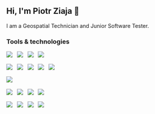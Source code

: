 ## Hi, I'm Piotr Ziaja 👋
I am a Geospatial Technician and Junior Software Tester.

<!--
**piozia98/piozia98** is a ✨ _special_ ✨ repository because its `README.md` (this file) appears on your GitHub profile.

Here are some ideas to get you started:

- 🔭 I’m currently working on ...
- 🌱 I’m currently learning ...
- 👯 I’m looking to collaborate on ...
- 🤔 I’m looking for help with ...
- 💬 Ask me about ...
- 📫 How to reach me: ...
- 😄 Pronouns: ...
- ⚡ Fun fact: ...
-->

### Tools & technologies
<img src="https://img.shields.io/badge/Jira%20-%23F7DF1E.svg?&style=for-the-badge&color=F7DF1E" />&nbsp;&nbsp;
<img src="https://img.shields.io/badge/TestLink%20-%23F7DF1E.svg?&style=for-the-badge&color=F7DF1E" />&nbsp;&nbsp;
<img src="https://img.shields.io/badge/SoapUI%20-%23F7DF1E.svg?&style=for-the-badge&color=F7DF1E" />&nbsp;&nbsp;
<img src="https://img.shields.io/badge/Postman%20-%23F7DF1E.svg?&style=for-the-badge&color=F7DF1E" />&nbsp;&nbsp;

<img src="https://img.shields.io/badge/Git%20-%23F7DF1E.svg?&style=for-the-badge&color=E5B00" />&nbsp;&nbsp;
<img src="https://img.shields.io/badge/GitHub%20-%23F7DF1E.svg?&style=for-the-badge&color=F96F5D" />&nbsp;&nbsp;
<img src="https://img.shields.io/badge/HTML%20-%23F7DF1E.svg?&style=for-the-badge&color=E34F26" />&nbsp;&nbsp;
<img src="https://img.shields.io/badge/CSS%20-%23F7DF1E.svg?&style=for-the-badge&color=5BA8EE" />&nbsp;&nbsp;
<img src="https://img.shields.io/badge/JavaScript%20-%23F7DF1E.svg?&style=for-the-badge&color=F7DF1E" />&nbsp;&nbsp;

<img src="https://img.shields.io/badge/PHP%20-%23F7DF1E.svg?&style=for-the-badge&color=F7DF1E" />&nbsp;&nbsp;

<img src="https://img.shields.io/badge/QGIS%20-%23F7DF1E.svg?&style=for-the-badge&color=F7DF1E" />&nbsp;&nbsp;
<img src="https://img.shields.io/badge/ArcGis%20-%23F7DF1E.svg?&style=for-the-badge&color=F7DF1E" />&nbsp;&nbsp;
<img src="https://img.shields.io/badge/AutoCad%20-%23F7DF1E.svg?&style=for-the-badge&color=F7DF1E" />&nbsp;&nbsp;
<img src="https://img.shields.io/badge/SketchUP%20-%23F7DF1E.svg?&style=for-the-badge&color=F7DF1E" />&nbsp;&nbsp;

<img src="https://img.shields.io/badge/MS Office%20-%23F7DF1E.svg?&style=for-the-badge&color=F7DF1E" />&nbsp;&nbsp;
<img src="https://img.shields.io/badge/Canva%20-%23F7DF1E.svg?&style=for-the-badge&color=F7DF1E" />&nbsp;&nbsp;
<img src="https://img.shields.io/badge/CorelDRAW%20-%23F7DF1E.svg?&style=for-the-badge&color=F7DF1E" />&nbsp;&nbsp;
<img src="https://img.shields.io/badge/%20-%23F7DF1E.svg?&style=for-the-badge&color=F7DF1E" />&nbsp;&nbsp;



